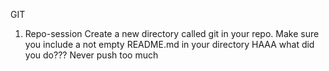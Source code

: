 GIT
1. Repo-session
Create a new directory called git in your repo.
Make sure you include a not empty README.md in your directory
HAAA what did you do???
Never push too much
